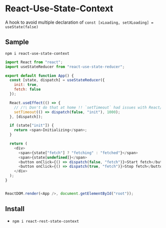 # React-Use-State-Context

A hook to avoid multiple declaration of `const [xLoading, setXLoading] = useState(false)`

## Sample

`npm i react-use-state-context`

```js
import React from "react";
import useStateReducer from "react-use-state-reducer";

export default function App() {
  const [state, dispatch] = useStateReducer({
    init: true,
    fetch: false
  });

  React.useEffect(() => {
    // /!\ Don't do that at home !! `setTimeout` had issues with React/hooks : https://medium.com/javascript-in-plain-english/usetimeout-react-hook-3cc58b94af1f
    setTimeout(() => dispatch(false, "init"), 1000);
  }, [dispatch]);

  if (state["init"]) {
    return <span>Initializing</span>;
  }

  return (
    <div>
      <span>{state["fetch"] ? "fetching" : "fetched"}</span>
      <span>{state[undefined]}</span>
      <button onClick={() => dispatch(false, "fetch")}>Start fetch</button>
      <button onClick={() => dispatch(true, "fetch")}>Stop fetch</button>
    </div>
  );
}


ReactDOM.render(<App />, document.getElementById("root"));
```

## Install

- `npm i react-rest-state-context`

